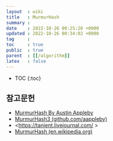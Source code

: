 ```yaml
---
layout  : wiki
title   : MurmurHash
summary : 
date    : 2022-10-26 00:25:20 +0900
updated : 2022-10-26 00:34:02 +0900
tag     : 
toc     : true
public  : true
parent  : [[/algorithm]]
latex   : false
---
```

* TOC
{:toc}

##

## 참고문헌

- [MurmurHash By Austin Appleby]( https://sites.google.com/site/murmurhash/ )
- [MurmurHash3 (github.com/aappleby)]( https://github.com/aappleby/smhasher/wiki/MurmurHash3 )
- <https://tanjent.livejournal.com/ >
- [MurmurHash (en.wikipedia.org)]( https://en.wikipedia.org/wiki/MurmurHash )

